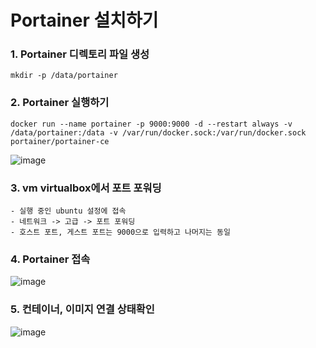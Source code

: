 <h1> Portainer 설치하기</h1>

<h3> 1. Portainer 디렉토리 파일 생성 </h3>

    mkdir -p /data/portainer

<h3> 2. Portainer 실행하기 </h3>

    docker run --name portainer -p 9000:9000 -d --restart always -v /data/portainer:/data -v /var/run/docker.sock:/var/run/docker.sock portainer/portainer-ce

![image](https://github.com/welcomeglory/Docker/assets/153584777/bafc8a73-9eea-4c5e-a1f0-80d33c161b5b)

<h3> 3. vm virtualbox에서 포트 포워딩 </h3>

    - 실행 중인 ubuntu 설정에 접속
    - 네트워크 -> 고급 -> 포트 포워딩
    - 호스트 포트, 게스트 포트는 9000으로 입력하고 나머지는 동일

<h3> 4. Portainer 접속 </h3>

![image](https://github.com/welcomeglory/Docker/assets/153584777/43211f7b-ba9f-4022-86dd-532b851ee5a3)

<h3> 5. 컨테이너, 이미지 연결 상태확인 </h3>

![image](https://github.com/welcomeglory/Docker/assets/153584777/29f23acd-c9b3-4158-bc15-e18c8c7039c1)


    


    


    
